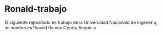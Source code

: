 # Ronald-trabajo
El siguiente repositorio es trabajo de la Univercidad Nacionald de Ingeneria, mi nombre es Ronald Ramon Oporta Sequeira 
